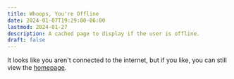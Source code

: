 ```yaml
---
title: Whoops, You're Offline
date: 2024-01-07T19:29:00-06:00
lastmod: 2024-01-27
description: A cached page to display if the user is offline.
draft: false
---
```


It looks like you aren't connected to the internet, but if you like, you can still view the [homepage](/).
